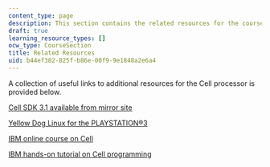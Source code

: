 ```yaml
---
content_type: page
description: This section contains the related resources for the course.
draft: true
learning_resource_types: []
ocw_type: CourseSection
title: Related Resources
uid: b44ef382-825f-b86e-00f9-9e1848a2e6a4
---
```

A collection of useful links to additional resources for the Cell processor is provided below.

[Cell SDK 3.1 available from mirror site](http://www.ps3devwiki.com/wiki/Cell_Programming_IBM#Cell_SDK_3.1)

[Yellow Dog Linux for the PLAYSTATION®3](http://www.terrasoftsolutions.com/support/downloads/)

[IBM online course on Cell](http://publib.boulder.ibm.com/infocenter/ieduasst/stgv1r0/index.jsp?topic=/com.ibm.iea.cbe/plugin_coverpage.html)

[IBM hands-on tutorial on Cell programming](http://publib.boulder.ibm.com/infocenter/ieduasst/stgv1r0/index.jsp?topic=/com.ibm.iea.cbe/cbe/1.0/Programming.html)
